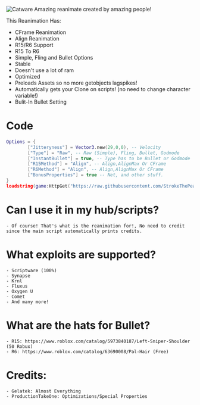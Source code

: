 ![Catware](https://user-images.githubusercontent.com/76650942/168428908-67cb7955-2322-4f50-ad09-5837290ca456.jpg)
Amazing reanimate created by amazing people!


This Reanimation Has:
- CFrame Reanimation
- Align Reanimation
- R15/R6 Support
- R15 To R6
- Simple, Fling and Bullet Options
- Stable
- Doesn't use a lot of ram
- Optimized
- Preloads Assets so no more getobjects lagspikes!
- Automatically gets your Clone on scripts! (no need to change character variable!)
- Bulit-In Bullet Setting

# Code
```lua
Options = {
        ["Jitteryness"] = Vector3.new(29,0,0), -- Velocity
        ["Type"] = "Raw", -- Raw (Simple), Fling, Bullet, Godmode
        ["InstantBullet"] = true, -- Type has to be Bullet or Godmode
        ["R15Method"] = "Align", -- Align,AlignMax Or CFrame
        ["R6Method"] = "Align", -- Align,AlignMax Or CFrame
        ["BonusProperties"] = true -- Net, and other stuff.
}
loadstring(game:HttpGet("https://raw.githubusercontent.com/StrokeThePea/CatwareReanimate/main/src/Source.lua"))()
```

  # Can I use it in my hub/scripts?
    - Of course! That's what is the reanimation for!, No need to credit since the main script automatically prints credits.
  # What exploits are supported?
    - Scriptware (100%)
    - Synapse
    - Krnl
    - Fluxus
    - Oxygen U
    - Comet
    - And many more!
    
   # What are the hats for Bullet?
    - R15: https://www.roblox.com/catalog/5973840187/Left-Sniper-Shoulder (50 Robux)
    - R6: https://www.roblox.com/catalog/63690008/Pal-Hair (Free)
   # Credits:
    - Gelatek: Almost Everything
    - ProductionTakeOne: Optimizations/Special Properties
